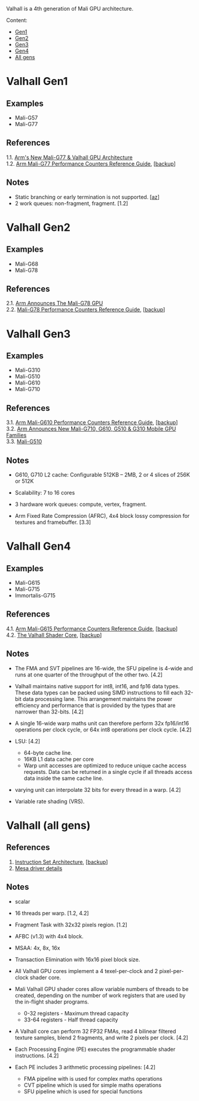 Valhall is a 4th generation of Mali GPU architecture.

Content:
* [Gen1](#Valhall-Gen1)
* [Gen2](#Valhall-Gen2)
* [Gen3](#Valhall-Gen3)
* [Gen4](#Valhall-Gen4)
* [All gens](#Valhall-(all-gens))


# Valhall Gen1

## Examples

* Mali-G57
* Mali-G77

## References

1.1. [Arm's New Mali-G77 & Valhall GPU Architecture](https://www.anandtech.com/show/14385/arm-announces-malig77-gpu)<br/>
1.2. [Arm Mali-G77 Performance Counters Reference Guide](https://developer.arm.com/documentation/102730/latest/), [[backup](../pdf/arm_mali-g77_performance_counters_reference_guide_102730_0106_en.pdf)]<br/>

## Notes

* Static branching or early termination is not supported. [[az](https://github.com/azhirnov)]
* 2 work queues: non-fragment, fragment. [1.2]


# Valhall Gen2

## Examples

* Mali-G68
* Mali-G78

## References

2.1. [Arm Announces The Mali-G78 GPU](https://www.anandtech.com/show/15816/arm-announces-the-malig78-evolution-to-24-cores)<br/>
2.2. [Mali-G78 Performance Counters Reference Guide](https://developer.arm.com/documentation/102626/0100), [[backup](../pdf/arm_mali-g78_performance_counters_reference_guide_102626_0106_en.pdf)]<br/>


# Valhall Gen3

## Examples

* Mali-G310
* Mali-G510
* Mali-G610
* Mali-G710

## References

3.1. [Arm Mali-G610 Performance Counters Reference Guide](https://developer.arm.com/documentation/102812/0108/), [[backup](../pdf/arm_mali-g610_performance_counters_reference_guide_102812_0107_en.pdf)]<br/>
3.2. [Arm Announces New Mali-G710, G610, G510 & G310 Mobile GPU Families](https://www.anandtech.com/show/16694/arm-announces-new-malig710-g610-g510-g310-mobile-gpu-families)<br/>
3.3. [Mali-G510](https://developer.arm.com/Processors/Mali-G510)<br/>

## Notes

* G610, G710 L2 cache: Configurable 512KB – 2MB, 2 or 4 slices of 256K or 512K
* Scalability: 7 to 16 cores

* 3 hardware work queues: compute, vertex, fragment.
* Arm Fixed Rate Compression (AFRC), 4x4 block lossy compression for textures and framebuffer. [3.3]


# Valhall Gen4

## Examples

* Mali-G615
* Mali-G715
* Immortalis-G715

## References

4.1. [Arm Mali-G615 Performance Counters Reference Guide](https://developer.arm.com/documentation/107775/0106), [[backup](../pdf/arm_mali-g615_performance_counters_reference_guide_107775_0105_en.pdf)]<br/>
4.2. [The Valhall Shader Core](https://developer.arm.com/documentation/102203/0100/Fourth-generation-Mali-GPU-architecture), [[backup](../pdf/the_valhall_gen4_shader_core_guide_102203_0100_03_en.pdf)]<br/>

## Notes

* The FMA and SVT pipelines are 16-wide, the SFU pipeline is 4-wide and runs at one quarter of the throughput of the other two. [4.2]
* Valhall maintains native support for int8, int16, and fp16 data types. These data types can be packed using SIMD instructions to fill each 32-bit data processing lane. This arrangement maintains the power efficiency and performance that is provided by the types that are narrower than 32-bits. [4.2]
* A single 16-wide warp maths unit can therefore perform 32x fp16/int16 operations per clock cycle, or 64x int8 operations per clock cycle. [4.2]

* LSU: [4.2]
	- 64-byte cache line.
	- 16KB L1 data cache per core
	- Warp unit accesses are optimized to reduce unique cache access requests. Data can be returned in a single cycle if all threads access data inside the same cache line.
* varying unit can interpolate 32 bits for every thread in a warp. [4.2]
* Variable rate shading (VRS).


# Valhall (all gens)

## References

1. [Instruction Set Architecture](https://rosenzweig.io/Valhall-Documentation.pdf), [[backup](../pdf/Valhall-Documentation.pdf)]
2. [Mesa driver details](https://docs.mesa3d.org/drivers/panfrost.html)


## Notes

* scalar
* 16 threads per warp. [1.2, 4.2]
* Fragment Task with 32x32 pixels region. [1.2]
* AFBC (v1.3) with 4x4 block.
* MSAA: 4x, 8x, 16x
* Transaction Elimination with 16x16 pixel block size.

* All Valhall GPU cores implement a 4 texel-per-clock and 2 pixel-per-clock shader core.
* Mali Valhall GPU shader cores allow variable numbers of threads to be created, depending on the number of work registers that are used by the in-flight shader programs.
	- 0-32 registers - Maximum thread capacity
	- 33-64 registers - Half thread capacity
* A Valhall core can perform 32 FP32 FMAs, read 4 bilinear filtered texture samples, blend 2 fragments, and write 2 pixels per clock. [4.2]

* Each Processing Engine (PE) executes the programmable shader instructions. [4.2]
* Each PE includes 3 arithmetic processing pipelines: [4.2]
	- FMA pipeline with is used for complex maths operations
	- CVT pipeline which is used for simple maths operations
	- SFU pipeline which is used for special functions

